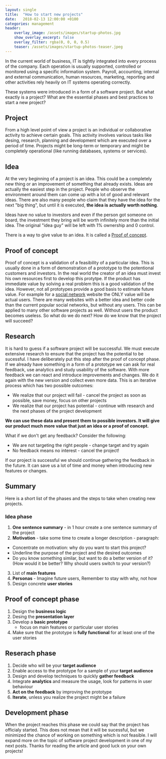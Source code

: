 ```yaml
---
layout: single
title:  "How to start new projects"
date:   2018-02-13 12:00:00 +0100
categories: management
header:
    overlay_image: /assets/images/startup-photos.jpg
    show_overlay_excerpt: false
    overlay_filter: rgba(0, 0, 0, 0.5)
    teaser: /assets/images/startup-photos-teaser.jpeg
---
```


In the current world of business, IT is tightly integrated into every process of the company. Each operation is usually supported, controlled or monitored using a specific information system. Payroll, accounting, internal and external communication, human resources, marketing, reporting and other activities rely heavily on IT systems operating correctly.

These systems were introduced in a form of a software project. 
But what exactly is a project? What are the essential phases and best practices to start a new project? 

## Project

From a high level point of view a project is an individual or collaborative activity to achieve certain goals. This activity involves various tasks like desing, research, planning and development which are executed over a period of time. Projects might be long-term or temporary and might be completely operational (like running databases, systems or services).

## Idea

At the very beginning of a project is an idea. This could be a completely new thing or an improvement of something that already exists. Ideas are actually the easiest step in the project. People who observe the environment around them can come up with a lot of good and relevant ideas. There are also many people who claim that they have the idea for the next "big thing", but until it is executed, **the idea is actually worth nothing**.

Ideas have no value to investors and even if the person got someone on board, the investment they bring will be worth infinitely more than the initial idea. The original "idea guy" will be left with 1% ownership and 0 control.

There is a way to give value to an idea. It is called a [Proof of concept](https://en.wikipedia.org/wiki/Proof_of_concept).

## Proof of concept

Proof of concept is a validation of a feasibility of a particular idea. This is usually done in a form of demonstration of a prototype to the potentional customers and investors. In the real world the creator of an idea must invest his own resources first to develop this protytpe. If the product has immediate value by solving a real problem this is a good validation of the idea. However, not all prototypes provide a good basis to estimate future value. For example for a [social network](https://en.wikipedia.org/wiki/Social_network) website the ONLY value will be actual users. There are many websites with a better idea and better code than the current popular social networks, but without any users. This can be applied to many other software projects as well. Without users the product becomes useless. So what do we do next? How do we know that the project will succeed? 

## Research

It is hard to guess if a software project will be successful. We must execute extensive research to ensure that the project has the potential to be sucessful. I have deliberately put this step after the proof of concept phase. If we already have something in a form of a prototype we can ask for real feedback, use analytics and study usability of the software. With more feedback we can react and introduce improvements and changes. We do it again with the new version and collect even more data. This is an iterative process which has two possible outcomes:
- We realize that our project will fail - cancel the project as soon as possible, save money, focus on other projects
- We realize that our project has potential - continue with research and the next phases of the project development

**We can use these data and present them to possible investors. It will give our product much more value that just an idea or a proof of concept.**

What if we don't get any feedback? Consider the following:
- We are not targeting the right people - change target and try again
- No feedback means no interest - cancel the project!

If our project is successful we should continue gathering the feedback in the future. It can save us a lot of time and money when introducing new features or changes.

## Summary

Here is a short list of the phases and the steps to take when creating new projects.

### Idea phase

1. **One sentence summary** - in 1 hour create a one sentence summary of the project
2. **Motivation** - take some time to create a longer description - paragraph:
  - Concentrate on motivation: why do you want to start this project?
  - Underline the purpose of the project and the desired outcomes
  - Do you know something similar, but want to do a better version of it? (How would it be better? Why should users switch to your version?)
3. List of **main features**
4. **Personas** -  Imagine future users, Remember to stay with why, not how
5. Design concrete **user stories**

## Proof of concept phase

1. Design the **business logic** 
2. Desing the **presentation layer**
2. Develop a **basic prototype**
    - focus on main features or particular user stories
3. Make sure that the prototype is **fully functional** for at least one of the user stories

## Reserach phase

1. Decide who will be your **target audience**
2. Enable access to the prototype for a sample of your **target audience**
3. Design and develop techniques to quickly **gather feedback**
4. Integrate **analytics** and measure the usage, look for patterns in user behaviour
5. **Act on the feedback** by improving the prototype
6. **Iterate**, unless you realize the project might be a failure

## Development phase

When the project reaches this phase we could say that the project has officialy started. This does not mean that it will be sucessful, but we minimized the chance of working on something which is not feasible. I will expand more on the topic of software project development in one of my next posts. Thanks for reading the article and good luck on your own projects!
